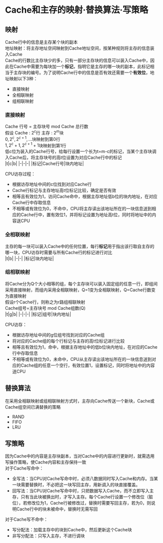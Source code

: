 # Cache和主存的映射·替换算法·写策略 
## 映射
Cache行中的信息是主存某个块的副本  
地址映射：将主存地址空间映射到Cache地址空间，按某种规则将主存的信息装入Cache  
Cache的行数比主存块少的多，只有一部分主存块的信息可以装入Cache中，因此在Cache中需要为每块加一个**标记**，指明它是主存的哪一块的副本，此标记相当于主存块的编号。为了说明Cache行中的信息是否有效还需要一个**有效位**，地址映射以下3种：
- 直接映射
- 全相联映射
- 组相联映射

### 直接映射
Cache 行号 = 主存块号 mod Cache 总行数  
假设 Cache : $2^c$行 主存 : $2^m$块  
$0,2^c,2^{c+1},\dots$块映射到第0行  
$1,2^c+1,2^{c+1}+1$块映射到第1行  
低c位为装入的Cache行号，给每行设置一个长为t=m-c的标记，当某个主存块调入Cache后，将主存块号的高t位设置为对应Cache行中的标记  
|t|c|b|
|-|-|-|
|标记|Cache行号|块内地址|  

CPU访存过程：
- 根据访存地址中间的c位找到对应Cache行
- Cache行标记与主存地址高t位标记比较，确定是否有效
- 相等且有效位为1，访问Cache命中，根据主存地址低b位的块内地址，在对应Cache行中存取信息
- 不相等或有效位为0，不命中，CPU将主存读出该地址所在的一块信息送到相应的Cache行中，置有效位1，并将标记设置为地址高t位，同时将地址中的内容送CPU

### 全相联映射
主存的每一块可以装入Cache中的任何位置，每行**标记**用于指出该行取自主存的哪一块，CPU访存时需要与所有Cache行的标记进行对比  
|t|b|
|-|-|
|标记|块内地址|

### 组相联映射
将Cache分为Q个大小相等的组，每个主存块可以装入固定组的任意一行，即组间采用直接映射，而组内采用全相联映射，Q=1变为全相联映射，Q=Cache行数变为直接映射  
假设r个Cache行，则称之为r路组相联映射  
Cache组号=主存块号 mod Cache组数(Q)  
|t|g|b|
|-|-|-|
|标记|组号|块内地址|

CPU访存：
- 根据访存地址中间的g位组号找到对应的Cache组
- 将对应的Cache组的每个行标记与主存的高t位标记进行比较
- 相等且有效位为1，命中，根据主存地址中的低b位块内地址，在对应的Cache行中存取信息
- 不相等或有效位为0，未命中，CPU从主存读出该地址所在的一块信息送到对应的Cache组的任意一个空行，有效位置1，设置标记，同时将地址中的内容送CPU

## 替换算法
在采用全相联映射或组相联映射方式时，主存向Cache传送一个新块，Cache或Cache组空间已满替换的策略
- RAND
- FIFO
- LRU
## 写策略
因为Cache中的内容是主存块副本，当对Cache中的内容进行更新时，就需选用写操作策略，使Cache内容和主存保持一致  
对于Cache写命中：
- 全写法：当CPU对Cache写命中时，必须八数据同时写入Cache和内存。当某一块需要替换时，不必把这一块写回主存，用新调入的块直接覆盖。
- 回写法：当CPU对Cache写命中时，只把数据写入Cache，而不立即写入主存，只有当此块被换出时，才写入主存。每个Cache行设置一个修改位（脏位），若修改位为1，Cache行被修改过，替换时需要写回主存，若为0，则说明Cache行中的块未被命中，替换时无需写回

对于Cache写不命中：
- 写分配法：加载主存中的块到Cache中，然后更新这个Cache块
- 非写分配法：只写入主存，不进行调块